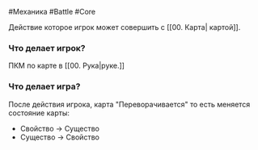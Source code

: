 #Механика #Battle #Core 

Действие которое игрок может совершить с [[00. Карта| картой]].

### Что делает игрок?
 ПКМ по карте в [[00. Рука|руке.]]

### Что делает игра?
 После действия игрока, карта "Переворачивается" то есть меняется состояние карты:
 - Свойство -> Существо 
 - Существо -> Свойство